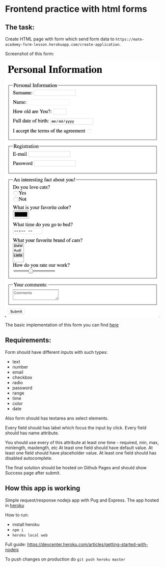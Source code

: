 # Frontend practice with html forms

## The task:
Create HTML page with form which send form data to `https://mate-academy-form-lesson.herokuapp.com/create-application`.

Screenshot of this form:

![screenshot](./resources/form-example.png)

The basic implementation of this form you can find [here](https://mate-academy-form-lesson.herokuapp.com)

## Requirements:

Form should have different inputs with such types:
  - text
  - number
  - email
  - checkbox
  - radio
  - password
  - range
  - time
  - color
  - date

Also form should has textarea ans select elements.
  
Every field should has label which focus the input by click.
Every field should has name attribute.
  
You should use every of this attribute at least one time - required, min, max, minlength, maxlength, etc
At least one field should have default value.
At least one field should have placeholder value.
At least one field should has disabled autocomplete.

The final solution should be hosted on Github Pages and should show Success page after submit.

## How this app is working

Simple request/response nodejs app with Pug and Express. The app hosted in [heroku](https://mate-academy-form-lesson.herokuapp.com)

How to run:
 -  install heroku
 - `npm i`
 - `heroku local web`

Full guide: https://devcenter.heroku.com/articles/getting-started-with-nodejs

To push changes on production do `git push heroku master`
